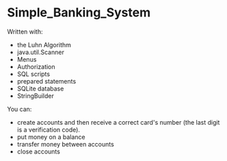 # Simple_Banking_System
Written with:
  - the Luhn Algorithm
  - java.util.Scanner
  - Menus
  - Authorization
  - SQL scripts
  - prepared statements
  - SQLite database
  - StringBuilder

You can:
  - create accounts and then receive a correct card's number (the last digit is a verification code).
  - put money on a balance
  - transfer money between accounts
  - close accounts
